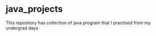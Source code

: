 # java_projects
This repository has collection of java program that I practised from my undergrad days

